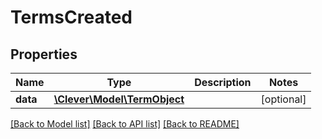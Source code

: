 # TermsCreated

## Properties
Name | Type | Description | Notes
------------ | ------------- | ------------- | -------------
**data** | [**\Clever\Model\TermObject**](TermObject.md) |  | [optional] 

[[Back to Model list]](../README.md#documentation-for-models) [[Back to API list]](../README.md#documentation-for-api-endpoints) [[Back to README]](../README.md)


